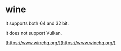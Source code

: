 # wine

It supports both 64 and 32 bit.

It does not support Vulkan.

[https://www.winehq.org/](https://www.winehq.org/)

